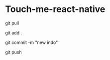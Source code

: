 ﻿# Touch-me-react-native
  git pull
 
 
 git add .
 
 
 git commit -m "new indo"
 

 
 
 git push  
